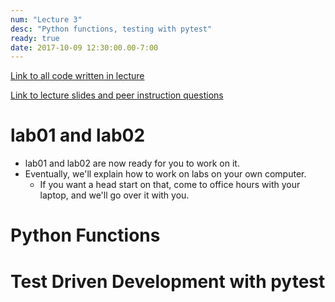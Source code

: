 ```yaml
---
num: "Lecture 3"
desc: "Python functions, testing with pytest"
ready: true
date: 2017-10-09 12:30:00.00-7:00
---
```



[Link to all code written in lecture](https://github.com/ucsb-cs8-f17/cs8-f17-lecture-code)


[Link to lecture slides and peer instruction questions](https://drive.google.com/drive/folders/0BxIvQwpl4ocoRy1Pa041SThLUFU?usp=sharing)


# lab01 and lab02

* lab01 and lab02 are now ready for you to work on it.
* Eventually, we'll explain how to work on labs on your own computer.
   * If you want a head start on that, come to office hours with your laptop, and we'll go over it with you.

   
# Python Functions

# Test Driven Development with pytest

